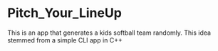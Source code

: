 # Pitch_Your_LineUp
This is an app that generates a kids softball team randomly. This idea stemmed from a simple CLI app in C++
